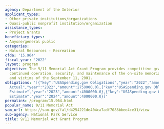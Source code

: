 ```yaml
---
agency: Department of the Interior
applicant_types:
- Other private institutions/organizations
- Quasi-public nonprofit institution/organization
assistance_types:
- Project Grants
beneficiary_types:
- Anyone/general public
categories:
- Natural Resources - Recreation
cfda: '15.964'
fiscal_year: '2022'
layout: program
objective: The 9/11 Memorial Act Grant Program provides competitive grants for the
  continued operation, security, and maintenance of the on-site memorials of the events
  and victims of the September 11, 2001.
obligations: '[{"key":"USASpending.gov Obligations","year":"2022","amount":2750000.0},{"key":"SAM.gov
  Actual","year":"2022","amount":2750000.0},{"key":"USASpending.gov Obligations","year":"2023","amount":0.0},{"key":"SAM.gov
  Estimate","year":"2023","amount":4000000.0},{"key":"USASpending.gov Obligations","year":"2024","amount":0.0},{"key":"SAM.gov
  Estimate","year":"2024","amount":4000000.0}]'
permalink: /program/15.964.html
popular_name: 9/11 Memorial Act
sam_url: https://sam.gov/fal/d4254221de404ca7adf7083bbee4ce31/view
sub-agency: National Park Service
title: 9/11 Memorial Act Grant Program
---
```

